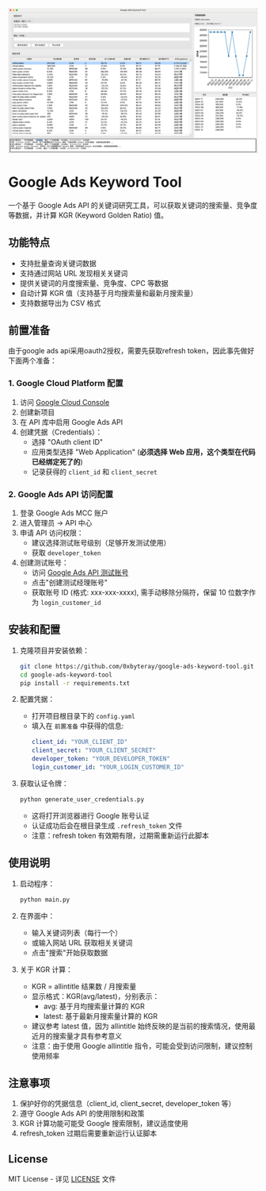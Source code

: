 ![工具界面预览](screenshot.png)

# Google Ads Keyword Tool

一个基于 Google Ads API 的关键词研究工具，可以获取关键词的搜索量、竞争度等数据，并计算 KGR (Keyword Golden Ratio) 值。

## 功能特点

- 支持批量查询关键词数据
- 支持通过网站 URL 发现相关关键词
- 提供关键词的月度搜索量、竞争度、CPC 等数据
- 自动计算 KGR 值（支持基于月均搜索量和最新月搜索量）
- 支持数据导出为 CSV 格式

## 前置准备
由于google ads api采用oauth2授权，需要先获取refresh token，因此事先做好下面两个准备：

### 1. Google Cloud Platform 配置

1. 访问 [Google Cloud Console](https://console.cloud.google.com/)
2. 创建新项目
3. 在 API 库中启用 Google Ads API
4. 创建凭据（Credentials）：
   - 选择 "OAuth client ID"
   - 应用类型选择 "Web Application" (**必须选择 Web 应用，这个类型在代码已经绑定死了的**)
   - 记录获得的 `client_id` 和 `client_secret`

### 2. Google Ads API 访问配置

1. 登录 Google Ads MCC 账户
2. 进入管理员 -> API 中心
3. 申请 API 访问权限：
   - 建议选择测试账号级别（足够开发测试使用）
   - 获取 `developer_token`
4. 创建测试账号：
   - 访问 [Google Ads API 测试账号](https://developers.google.com/google-ads/api/docs/best-practices/test-accounts?hl=zh-cn)
   - 点击"创建测试经理账号"
   - 获取账号 ID (格式: xxx-xxx-xxxx), 需手动移除分隔符，保留 10 位数字作为 `login_customer_id`

## 安装和配置

1. 克隆项目并安装依赖：
   ```bash
   git clone https://github.com/0xbyteray/google-ads-keyword-tool.git
   cd google-ads-keyword-tool
   pip install -r requirements.txt
   ```

2. 配置凭据：
   - 打开项目根目录下的 `config.yaml`
   - 填入在 `前置准备` 中获得的信息:
     ```yaml
     client_id: "YOUR_CLIENT_ID"
     client_secret: "YOUR_CLIENT_SECRET"
     developer_token: "YOUR_DEVELOPER_TOKEN"
     login_customer_id: "YOUR_LOGIN_CUSTOMER_ID"
     ```

3. 获取认证令牌：
   ```bash
   python generate_user_credentials.py
   ```
   - 这将打开浏览器进行 Google 账号认证
   - 认证成功后会在根目录生成 `.refresh_token` 文件
   - 注意：refresh token 有效期有限，过期需重新运行此脚本

## 使用说明

1. 启动程序：
   ```bash
   python main.py
   ```

2. 在界面中：
   - 输入关键词列表（每行一个）
   - 或输入网站 URL 获取相关关键词
   - 点击"搜索"开始获取数据

3. 关于 KGR 计算：
   - KGR = allintitle 结果数 / 月搜索量
   - 显示格式：KGR(avg/latest)，分别表示：
     - avg: 基于月均搜索量计算的 KGR
     - latest: 基于最新月搜索量计算的 KGR
   - 建议参考 latest 值，因为 allintitle 始终反映的是当前的搜索情况，使用最近月的搜索量才具有参考意义
   - 注意：由于使用 Google allintitle 指令，可能会受到访问限制，建议控制使用频率

## 注意事项

1. 保护好你的凭据信息（client_id, client_secret, developer_token 等）
2. 遵守 Google Ads API 的使用限制和政策
3. KGR 计算功能可能受 Google 搜索限制，建议适度使用
4. refresh_token 过期后需要重新运行认证脚本

## License

MIT License - 详见 [LICENSE](LICENSE) 文件